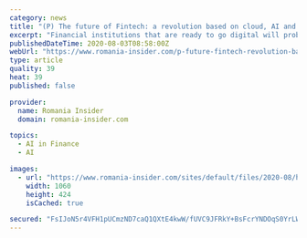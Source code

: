 ```yaml
---
category: news
title: "(P) The future of Fintech: a revolution based on cloud, AI and 5G"
excerpt: "Financial institutions that are ready to go digital will probably see greater success, as the recent pandemic shock"
publishedDateTime: 2020-08-03T08:58:00Z
webUrl: "https://www.romania-insider.com/p-future-fintech-revolution-based-cloud-ai-and-5g"
type: article
quality: 39
heat: 39
published: false

provider:
  name: Romania Insider
  domain: romania-insider.com

topics:
  - AI in Finance
  - AI

images:
  - url: "https://www.romania-insider.com/sites/default/files/2020-08/huawei_-_adv_7_visual.jpg"
    width: 1060
    height: 424
    isCached: true

secured: "FsIJoN5r4VFH1pUCmzND7caQ1QXtE4kwW/fUVC9JFRkY+BsFcrYNDOqS0YrLWyUZTrMtwPeZaLVf1ApTsyXhS8kfg8YuwiB6TuFOj6ggqn09v+12gkHwLnwvv1Lege8Kh5mba/oqu8Ka8oBl0J4PDGEScY8cw+OD54D6QBk0VZbl0ydPVtTc3nOxYGRkcdC6mROvldM7vUqA6irB8ExGq0fShAnX2TEo1nrF6RpSh/AOFddOfV1NThqWZG31fFqkLPyLUqjgxfn/69/2XW+7bJCSi280xUAUhXe8zfQUpZBwYzxj/szQ460EgQBYMj1fX0G8KnjpwdCMNckvbcofCw==;i2adZhzF0ZZQysMOx1mAlA=="
---
```


